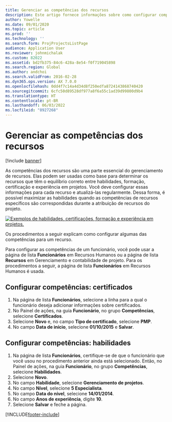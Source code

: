 ```yaml
---
title: Gerenciar as competências dos recursos
description: Este artigo fornece informações sobre como configurar competências para recursos de projeto.
author: Yowelle
ms.date: 09/01/2020
ms.topic: article
ms.prod: ''
ms.technology: ''
ms.search.form: ProjProjectsListPage
audience: Application User
ms.reviewer: johnmichalak
ms.custom: 82022
ms.assetid: bd2fb375-84c6-428a-8e54-f0f719045898
ms.search.region: Global
ms.author: andchoi
ms.search.validFrom: 2016-02-28
ms.dyn365.ops.version: AX 7.0.0
ms.openlocfilehash: 0dd4f7c14a4d34d8f250edfa8724143868740420
ms.sourcegitcommit: 6cfc50d89528df977a8f6a55c1ad39d99800d9b4
ms.translationtype: HT
ms.contentlocale: pt-BR
ms.lasthandoff: 06/03/2022
ms.locfileid: "8927268"
---
```

# <a name="manage-resource-competencies"></a>Gerenciar as competências dos recursos

[!include [banner](../includes/banner.md)]

As competências dos recursos são uma parte essencial do gerenciamento de recursos. Elas podem ser usadas como base para determinar os recursos que têm o equilíbrio correto entre habilidades, formação, certificação e experiência em projetos. Você deve configurar essas informações para cada recurso e atualizá-las regularmente. Dessa forma, é possível maximizar as habilidades quando as competências de recursos específicos são correspondidas durante a atribuição de recursos do projeto.

[![Exemplos de habilidades, certificações, formação e experiência em projetos.](./media/projectresourcing06-1024x383.jpg)](./media/projectresourcing06.jpg)

Os procedimentos a seguir explicam como configurar algumas das competências para um recurso.

Para configurar as competências de um funcionário, você pode usar a página de lista **Funcionários** em Recursos Humanos ou a página de lista **Recursos** em Gerenciamento e contabilidade de projeto. Para os procedimentos a seguir, a página de lista **Funcionários** em Recursos Humanos é usada.

## <a name="set-up-competencies-certificates"></a>Configurar competências: certificados

1. Na página de lista **Funcionários**, selecione a linha para a qual o funcionário deseja adicionar informações sobre certificados.
2. No Painel de ações, na guia **Funcionário**, no grupo **Competências**, selecione **Certificados**.
3. Selecione **Novo** e, no campo **Tipo de certificado**, selecione **PMP**.
4. No campo **Data de início**, selecione **01/10/2015** e **Salvar**.

## <a name="set-up-competencies-skills"></a>Configurar competências: habilidades

1. Na página de lista **Funcionários**, certifique-se de que o funcionário que você usou no procedimento anterior ainda está selecionado. Então, no Painel de ações, na guia **Funcionário**, no grupo **Competências**, selecione **Habilidades**.
2. Selecione **Novo**.
3. No campo **Habilidade**, selecione **Gerenciamento de projetos**.
4. No campo **Nível**, selecione **5 Especialista**.
5. No campo **Data do nível**, selecione **14/01/2014**.
6. No campo **Anos de experiência**, digite **10**.
7. Selecione **Salvar** e feche a página.


[!INCLUDE[footer-include](../includes/footer-banner.md)]